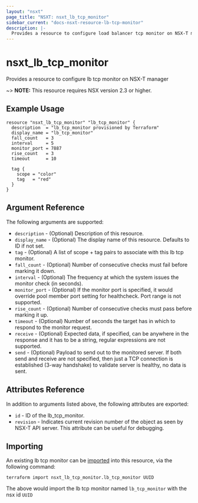 ```yaml
---
layout: "nsxt"
page_title: "NSXT: nsxt_lb_tcp_monitor"
sidebar_current: "docs-nsxt-resource-lb-tcp-monitor"
description: |-
  Provides a resource to configure load balancer tcp monitor on NSX-T manager
---
```


# nsxt_lb_tcp_monitor

Provides a resource to configure lb tcp monitor on NSX-T manager

~> **NOTE:** This resource requires NSX version 2.3 or higher.

## Example Usage

```hcl
resource "nsxt_lb_tcp_monitor" "lb_tcp_monitor" {
  description  = "lb_tcp_monitor provisioned by Terraform"
  display_name = "lb_tcp_monitor"
  fall_count   = 3
  interval     = 5
  monitor_port = 7887
  rise_count   = 3
  timeout      = 10

  tag {
    scope = "color"
    tag   = "red"
  }
}
```

## Argument Reference

The following arguments are supported:

* `description` - (Optional) Description of this resource.
* `display_name` - (Optional) The display name of this resource. Defaults to ID if not set.
* `tag` - (Optional) A list of scope + tag pairs to associate with this lb tcp monitor.
* `fall_count` - (Optional) Number of consecutive checks must fail before marking it down.
* `interval` - (Optional) The frequency at which the system issues the monitor check (in seconds).
* `monitor_port` - (Optional) If the monitor port is specified, it would override pool member port setting for healthcheck. Port range is not supported.
* `rise_count` - (Optional) Number of consecutive checks must pass before marking it up.
* `timeout` - (Optional) Number of seconds the target has in which to respond to the monitor request.
* `receive` - (Optional) Expected data, if specified, can be anywhere in the response and it has to be a string, regular expressions are not supported.
* `send` - (Optional) Payload to send out to the monitored server. If both send and receive are not specified, then just a TCP connection is established (3-way handshake) to validate server is healthy, no data is sent.


## Attributes Reference

In addition to arguments listed above, the following attributes are exported:

* `id` - ID of the lb_tcp_monitor.
* `revision` - Indicates current revision number of the object as seen by NSX-T API server. This attribute can be useful for debugging.


## Importing

An existing lb tcp monitor can be [imported][docs-import] into this resource, via the following command:

[docs-import]: /docs/import/index.html

```
terraform import nsxt_lb_tcp_monitor.lb_tcp_monitor UUID
```

The above would import the lb tcp monitor named `lb_tcp_monitor` with the nsx id `UUID`
